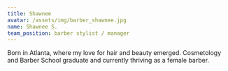 ```yaml
---
title: Shawnee
avatar: /assets/img/barber_shawnee.jpg
name: Shawnee S.
team_position: barber stylist / manager
---
```

Born in Atlanta, where my love for hair and beauty emerged. Cosmetology and Barber School graduate and currently thriving as a female barber.
